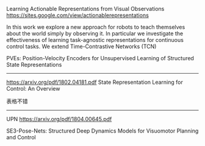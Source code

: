 





Learning Actionable Representations from Visual Observations  https://sites.google.com/view/actionablerepresentations

In this work we explore a new approach for robots to teach themselves about the world simply by observing it. In particular we investigate the effectiveness of learning task-agnostic representations for continuous control tasks. We extend Time-Contrastive Networks (TCN)





PVEs: Position-Velocity Encoders for Unsupervised Learning of Structured State Representations






-----------------------------------------------------------
https://arxiv.org/pdf/1802.04181.pdf
State Representation Learning for Control: An Overview

表格不错



------------------------

UPN  https://arxiv.org/pdf/1804.00645.pdf




SE3-Pose-Nets: Structured Deep Dynamics Models for Visuomotor Planning and Control



